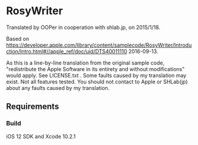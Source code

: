 # RosyWriter

Translated by OOPer in cooperation with shlab.jp, on 2015/1/18.

Based on
<https://developer.apple.com/library/content/samplecode/RosyWriter/Introduction/Intro.html#//apple_ref/doc/uid/DTS40011110>
2016-09-13.

As this is a line-by-line translation from the original sample code, "redistribute the Apple Software in its entirety and without modifications" would apply. See LICENSE.txt .
Some faults caused by my translation may exist. Not all features tested.
You should not contact to Apple or SHLab(jp) about any faults caused by my translation.

## Requirements

### Build

iOS 12 SDK and Xcode 10.2.1

